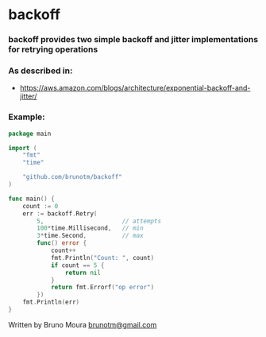 # backoff
### backoff provides two simple backoff and jitter implementations for retrying operations
### As described in:
 - https://aws.amazon.com/blogs/architecture/exponential-backoff-and-jitter/

### Example:
```go
package main

import (
	"fmt"
	"time"

	"github.com/brunotm/backoff"
)

func main() {
	count := 0
	err := backoff.Retry(
		5,                      // attempts
		100*time.Millisecond,   // min
		3*time.Second,          // max
		func() error {
			count++
			fmt.Println("Count: ", count)
			if count == 5 {
				return nil
			}
			return fmt.Errorf("op error")
		})
	fmt.Println(err)
}
```

Written by Bruno Moura <brunotm@gmail.com>
